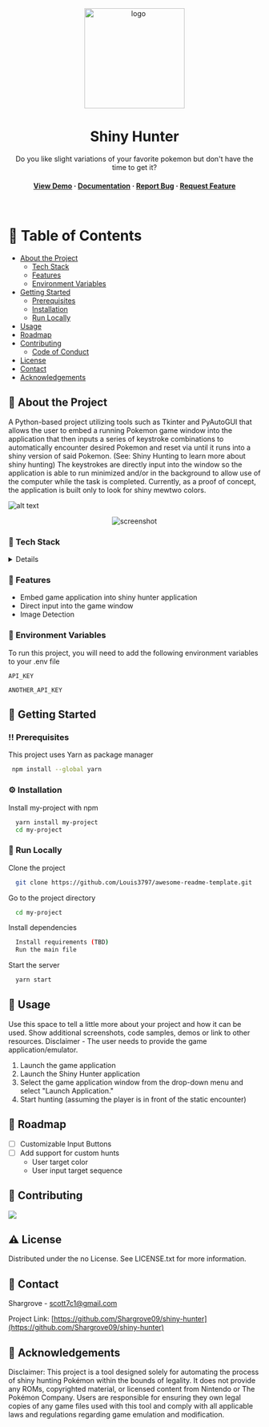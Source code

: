 <!--
Hey, thanks for using the awesome-readme-template template.  
If you have any enhancements, then fork this project and create a pull request 
or just open an issue with the label "enhancement".

Don't forget to give this project a star for additional support ;)
Maybe you can mention me or this repo in the acknowledgements too
-->

<!--
This README is a slimmed down version of the original one.
Removed sections:
- Screenshots
- Running Test
- Deployment
- FAQ
-->

<div align="center">

  <img src="assets/logo.png" alt="logo" width="200" height="auto" />
  <h1>Shiny Hunter</h1>
  
  <p>
    Do you like slight variations of your favorite pokemon but don't have the time to get it?  
  </p>

  
<!-- Badges -->
<!--
<p>
  <a href="https://github.com/Louis3797/awesome-readme-template/graphs/contributors">
    <img src="https://img.shields.io/github/contributors/Louis3797/awesome-readme-template" alt="contributors" />
  </a>
  <a href="">
    <img src="https://img.shields.io/github/last-commit/Louis3797/awesome-readme-template" alt="last update" />
  </a>
  <a href="https://github.com/Louis3797/awesome-readme-template/network/members">
    <img src="https://img.shields.io/github/forks/Louis3797/awesome-readme-template" alt="forks" />
  </a>
  <a href="https://github.com/Louis3797/awesome-readme-template/stargazers">
    <img src="https://img.shields.io/github/stars/Louis3797/awesome-readme-template" alt="stars" />
  </a>
  <a href="https://github.com/Louis3797/awesome-readme-template/issues/">
    <img src="https://img.shields.io/github/issues/Louis3797/awesome-readme-template" alt="open issues" />
  </a>
  <a href="https://github.com/Louis3797/awesome-readme-template/blob/master/LICENSE">
    <img src="https://img.shields.io/github/license/Louis3797/awesome-readme-template.svg" alt="license" />
  </a>
</p>
--->
   
<h4>
    <a href="https://github.com/Louis3797/awesome-readme-template/">View Demo</a>
  <span> · </span>
    <a href="https://github.com/Louis3797/awesome-readme-template">Documentation</a>
  <span> · </span>
    <a href="https://github.com/Louis3797/awesome-readme-template/issues/">Report Bug</a>
  <span> · </span>
    <a href="https://github.com/Louis3797/awesome-readme-template/issues/">Request Feature</a>
  </h4>
</div>

<br />

<!-- Table of Contents -->
# :notebook_with_decorative_cover: Table of Contents

- [About the Project](#star2-about-the-project)
  * [Tech Stack](#space_invader-tech-stack)
  * [Features](#dart-features)
  * [Environment Variables](#key-environment-variables)
- [Getting Started](#toolbox-getting-started)
  * [Prerequisites](#bangbang-prerequisites)
  * [Installation](#gear-installation)
  * [Run Locally](#running-run-locally)
- [Usage](#eyes-usage)
- [Roadmap](#compass-roadmap)
- [Contributing](#wave-contributing)
  * [Code of Conduct](#scroll-code-of-conduct)
- [License](#warning-license)
- [Contact](#handshake-contact)
- [Acknowledgements](#gem-acknowledgements)
  

<!-- About the Project -->
## :star2: About the Project
A Python-based project utilizing tools such as Tkinter and PyAutoGUI that allows the user to embed a running Pokemon game window into the application that then inputs a series of keystroke combinations to automatically encounter desired Pokemon and reset via until it runs into a shiny version of said Pokemon. (See: Shiny Hunting to learn more about shiny hunting) The keystrokes are directly input into the window so the application is able to run minimized and/or in the background to allow use of the computer while the task is completed.
Currently, as a proof of concept, the application is built only to look for shiny mewtwo colors.

![alt text](https://github.com/[shargrove09]/[shiny-hunter]/shiny-hunter-screenshot.png?raw=true)
<div align="center"> 
  <img src="https://placehold.co/600x400?text=Your+Screenshot+here" alt="screenshot" />
	
</div>


<!-- TechStack -->
### :space_invader: Tech Stack

<details>
  <ul>
  	<li>Python</li>
	<li>Tkinter</li>
	<li>PyAutoGUI</li>
	<li>PyWin32</li> 
  </ul>
</details>


<!-- Features -->
### :dart: Features
- Embed game application into shiny hunter application 
- Direct input into the game window 
- Image Detection 



<!-- Env Variables -->
### :key: Environment Variables

To run this project, you will need to add the following environment variables to your .env file

`API_KEY`

`ANOTHER_API_KEY`

<!-- Getting Started -->
## 	:toolbox: Getting Started

<!-- Prerequisites -->
### :bangbang: Prerequisites

This project uses Yarn as package manager

```bash
 npm install --global yarn
```

<!-- Installation -->
### :gear: Installation

Install my-project with npm

```bash
  yarn install my-project
  cd my-project
```


<!-- Run Locally -->
### :running: Run Locally

Clone the project

```bash
  git clone https://github.com/Louis3797/awesome-readme-template.git
```

Go to the project directory

```bash
  cd my-project
```

Install dependencies

```bash
  Install requirements (TBD) 
  Run the main file 
```

Start the server

```bash
  yarn start
```


<!-- Usage -->
## :eyes: Usage

Use this space to tell a little more about your project and how it can be used. Show additional screenshots, code samples, demos or link to other resources.
Disclaimer - The user needs to provide the game application/emulator. 
1.  Launch the game application
2.  Launch the Shiny Hunter application 
3.  Select the game application window from the drop-down menu and select "Launch Application."
4.  Start hunting (assuming the player is in front of the static encounter)


<!-- Roadmap -->
## :compass: Roadmap

* [ ] Customizable Input Buttons 
* [ ] Add support for custom hunts 
	- User target color 
	- User input target sequence

<!-- Contributing -->
## :wave: Contributing

<a href="https://github.com/Louis3797/awesome-readme-template/graphs/contributors">
  <img src="https://contrib.rocks/image?repo=Louis3797/awesome-readme-template" />
</a>



<!-- License -->
## :warning: License

Distributed under the no License.  See LICENSE.txt for more information.


<!-- Contact -->
## :handshake: Contact

Shargrove - scott7c1@gmail.com

Project Link: [https://github.com/Shargrove09/shiny-hunter](https://github.com/Shargrove09/shiny-hunter)

<!-- Acknowledgments -->
## :gem: Acknowledgements

Disclaimer: This project is a tool designed solely for automating the process of shiny hunting Pokémon within the bounds of legality. It does not provide any ROMs, copyrighted material, or licensed content from Nintendo or The Pokémon Company. Users are responsible for ensuring they own legal copies of any game files used with this tool and comply with all applicable laws and regulations regarding game emulation and modification.



